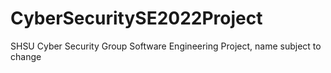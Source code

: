 # CyberSecuritySE2022Project
SHSU Cyber Security Group Software Engineering Project, name subject to change
